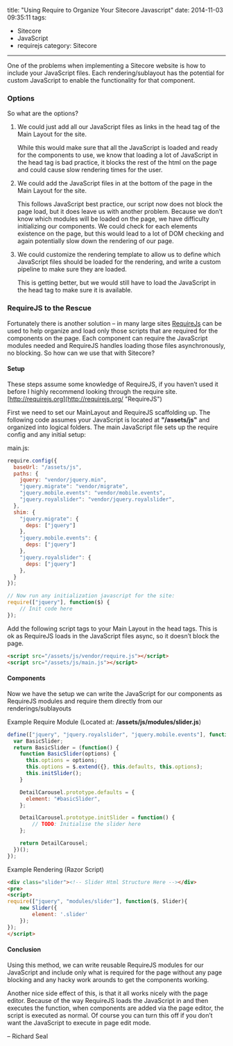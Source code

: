 title: "Using Require to Organize Your Sitecore Javascript"
date: 2014-11-03 09:35:11
tags:
- Sitecore
- JavaScript
- requirejs
category: Sitecore
---
One of the problems when implementing a Sitecore website is how to include your JavaScript files. Each rendering/sublayout has the potential for custom JavaScript to enable the functionality for that component.

### Options
So what are the options?

1. We could just add all our JavaScript files as links in the head tag of the Main Layout for the site.

	While this would make sure that all the JavaScript is loaded and ready for the components to use, we know that loading a lot of JavaScript in the head tag is bad practice, it blocks the rest of the html on the page and could cause slow rendering times for the user.

2. We could add the JavaScript files in at the bottom of the page in the Main Layout for the site. 
	
	This follows JavaScript best practice, our script now does not block the page load, but it does leave us with another problem. Because we don’t know which modules will be loaded on the page, we have difficulty initializing our components. We could check for each elements existence on the page, but this would lead to a lot of DOM checking and again potentially slow down the rendering of our page.

3. We could customize the rendering template to allow us to define which JavaScript files should be loaded for the rendering, and write a custom pipeline to make sure they are loaded. 

	This is getting better, but we would still have to load the JavaScript in the head tag to make sure it is available.

### RequireJS to the Rescue

Fortunately there is another solution – in many large sites [RequireJs](http://requirejs.org/ "RequireJS") can be used to help organize and load only those scripts that are required for the components on the page. Each component can require the JavaScript modules needed and RequireJS handles loading those files asynchronously, no blocking. So how can we use that with Sitecore?

#### Setup

These steps assume some knowledge of RequireJS, if you haven’t used it before I highly recommend looking through the require site. [http://requirejs.org](http://requirejs.org/ "RequireJS")  

First we need to set our MainLayout and RequireJS scaffolding up. The following code assumes your JavaScript is located at __"/assets/js"__ and organized into logical folders. The main JavaScript file sets up the require config and any initial setup:

main.js:
``` js
require.config({
  baseUrl: "/assets/js",
  paths: {
    jquery: "vendor/jquery.min",
    "jquery.migrate": "vendor/migrate",
    "jquery.mobile.events": "vendor/mobile.events",
    "jquery.royalslider": "vendor/jquery.royalslider",
  },
  shim: {
    "jquery.migrate": {
      deps: ["jquery"]
    },
    "jquery.mobile.events": {
      deps: ["jquery"]
    },
    "jquery.royalslider": {
      deps: ["jquery"]
    },
  }
});

// Now run any initialization javascript for the site:
require(["jquery"], function($) {
    // Init code here
});
```

Add the following script tags to your Main Layout in the head tags. This is ok as RequireJS loads in the JavaScript files async, so it doesn’t block the page.

``` html
<script src="/assets/js/vendor/require.js"></script>
<script src="/assets/js/main.js"></script>
```

#### Components

Now we have the setup we can write the JavaScript for our components as RequireJS modules and require them directly from our renderings/sublayouts

Example Require Module (Located at: __/assets/js/modules/slider.js__)

``` js
define(["jquery", "jquery.royalslider", "jquery.mobile.events"], function($) {
  var BasicSlider;
  return BasicSlider = (function() {
    function BasicSlider(options) {
      this.options = options;
      this.options = $.extend({}, this.defaults, this.options);
      this.initSlider();
    }

    DetailCarousel.prototype.defaults = {
      element: "#basicSlider",
    };

    DetailCarousel.prototype.initSlider = function() {
		// TODO: Initialise the slider here
    };

    return DetailCarousel;
  })();
});
```

Example Rendering (Razor Script)
``` html
<div class="slider"><!-- Slider Html Structure Here --></div>
<pre>
<script>
require(["jquery", "modules/slider"], function($, Slider){
    new Slider({
        element: '.slider'
    });
});
</script>
```

#### Conclusion

Using this method, we can write reusable RequireJS modules for our JavaScript and include only what is required for the page without any page blocking and any hacky work arounds to get the components working.

Another nice side effect of this, is that it all works nicely with the page editor. Because of the way RequireJS loads the JavaScript in and then executes the function, when components are added via the page editor, the script is executed as normal. Of course you can turn this off if you don’t want the JavaScript to execute in page edit mode.

– Richard Seal